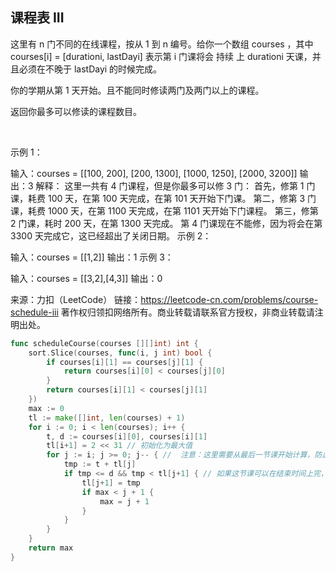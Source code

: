 ## 课程表 III

这里有 n 门不同的在线课程，按从 1 到 n 编号。给你一个数组 courses ，其中 courses[i] = [durationi, lastDayi] 表示第 i 门课将会 持续 上 durationi 天课，并且必须在不晚于 lastDayi 的时候完成。

你的学期从第 1 天开始。且不能同时修读两门及两门以上的课程。

返回你最多可以修读的课程数目。

 

示例 1：

输入：courses = [[100, 200], [200, 1300], [1000, 1250], [2000, 3200]]
输出：3
解释：
这里一共有 4 门课程，但是你最多可以修 3 门：
首先，修第 1 门课，耗费 100 天，在第 100 天完成，在第 101 天开始下门课。
第二，修第 3 门课，耗费 1000 天，在第 1100 天完成，在第 1101 天开始下门课程。
第三，修第 2 门课，耗时 200 天，在第 1300 天完成。
第 4 门课现在不能修，因为将会在第 3300 天完成它，这已经超出了关闭日期。
示例 2：

输入：courses = [[1,2]]
输出：1
示例 3：

输入：courses = [[3,2],[4,3]]
输出：0

来源：力扣（LeetCode）
链接：https://leetcode-cn.com/problems/course-schedule-iii
著作权归领扣网络所有。商业转载请联系官方授权，非商业转载请注明出处。
```go
func scheduleCourse(courses [][]int) int {
	sort.Slice(courses, func(i, j int) bool {
		if courses[i][1] == courses[j][1] {
			return courses[i][0] < courses[j][0]
		}
		return courses[i][1] < courses[j][1]
	})
	max := 0
	tl := make([]int, len(courses) + 1)
	for i := 0; i < len(courses); i++ {
		t, d := courses[i][0], courses[i][1]
		tl[i+1] = 2 << 31 // 初始化为最大值
		for j := i; j >= 0; j-- { //  注意：这里需要从最后一节课开始计算，防止修改前面的，对后面的造成影响
			tmp := t + tl[j]
			if tmp <= d && tmp < tl[j+1] { // 如果这节课可以在结束时间上完，并且时长小于之前的，优化
				tl[j+1] = tmp
				if max < j + 1 {
					max = j + 1
				}
			}
		}
	}
	return max
}

```
